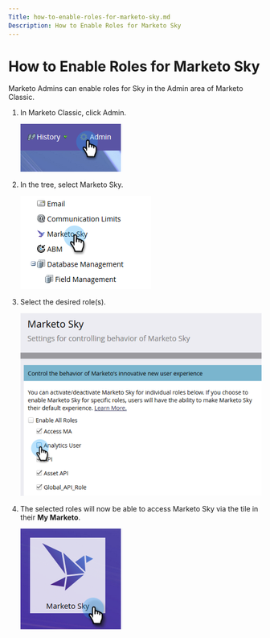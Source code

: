 ```yaml
---
Title: how-to-enable-roles-for-marketo-sky.md
Description: How to Enable Roles for Marketo Sky 
---
```


# How to Enable Roles for Marketo Sky

Marketo Admins can enable roles for Sky in the Admin area of Marketo Classic.

1. In Marketo Classic, click Admin.

   ![Image One](/help/sky/assets/home/how-to-enable-roles-for-marketo-sky/how-to-enable-roles-for-marketo-sky-1.png)

1. In the tree, select Marketo Sky.

   ![Image Two](/help/sky/assets/home/how-to-enable-roles-for-marketo-sky/how-to-enable-roles-for-marketo-sky-2.png)

1. Select the desired role(s).

   ![Image Three](/help/sky/assets/home/how-to-enable-roles-for-marketo-sky/how-to-enable-roles-for-marketo-sky-3.png)

1. The selected roles will now be able to access Marketo Sky via the tile in their **My Marketo**.

   ![Image Four](/help/sky/assets/home/how-to-enable-roles-for-marketo-sky/how-to-enable-roles-for-marketo-sky-4.png)